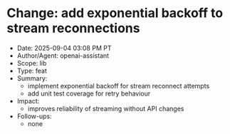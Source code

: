 # Change: add exponential backoff to stream reconnections

- Date: 2025-09-04 03:08 PM PT
- Author/Agent: openai-assistant
- Scope: lib
- Type: feat
- Summary:
  - implement exponential backoff for stream reconnect attempts
  - add unit test coverage for retry behaviour
- Impact:
  - improves reliability of streaming without API changes
- Follow-ups:
  - none
